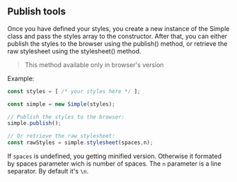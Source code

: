 ## Publish tools

Once you have defined your styles, you create a new instance of the Simple class and pass the styles array to the constructor. After that, you can either publish the styles to the browser using the publish() method, or retrieve the raw stylesheet using the stylesheet() method.

> This method available only in browser's version

Example:

```js
const styles = [ /* your styles here */ ];

const simple = new Simple(styles);

// Publish the styles to the browser:
simple.publish();

// Or retrieve the raw stylesheet:
const rawStyles = simple.stylesheet(spaces,n);
```

If `spaces` is undefined, you getting minified version. Otherwise it formated by spaces parameter wich is number of spaces. 
The `n` parameter is a line separator. By default it's `\n`.
